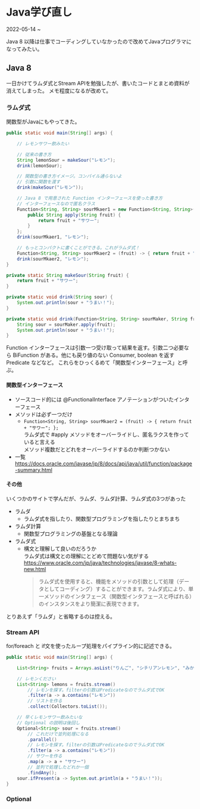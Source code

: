 # Java学び直し

2022-05-14 ~

Java 8 以降は仕事でコーディングしていなかったので改めてJavaプログラマになってみたい。

## Java 8

一日かけてラムダ式とStream APIを勉強したが、書いたコードとまとめ資料が消えてしまった。
メモ程度になるが改めて。

### ラムダ式
関数型がJavaにもやってきた。

```java
public static void main(String[] args) {

	// レモンサワー飲みたい

	// 従来の書き方
	String lemonSour = makeSour("レモン");
	drink(lemonSour);

	// 関数型の書き方イメージ。コンパイル通らないよ
	// 引数に関数を渡す
	drink(makeSour("レモン"));

	// Java 8 で用意された Function インターフェースを使った書き方　
	// インターフェースなので匿名クラス
	Function<String, String> sourMkaer1 = new Function<String, String>() {
		public String apply(String fruit) {
			return fruit + "サワー";
		}
	};
	drink(sourMkaer1, "レモン");

	// もっとコンパクトに書くことができる。これがラムダ式！
	Function<String, String> sourMkaer2 = (fruit) -> { return fruit + "サワー"; };
	drink(sourMkaer2, "レモン");
}

private static String makeSour(String fruit) {
	return fruit + "サワー";
}

private static void drink(String sour) {
	System.out.println(sour + "うまい！");
}

private static void drink(Function<String, String> sourMaker, String fruit) {
    String sour = sourMaker.apply(fruit);
	System.out.println(sour + "うまい！");
}
```

Function インターフェースは引数一つ受け取って結果を返す。引数二つ必要なら BiFunction がある。他にも戻り値のない Consumer, boolean を返す Predicate などなど。
これらをひっくるめて「関数型インターフェース」と呼ぶ。

#### 関数型インターフェース

- ソースコード的には @FunctionalInterface アノテーションがついたインターフェース
- メソッドは必ず一つだけ
	- `Function<String, String> sourMkaer2 = (fruit) -> { return fruit + "サワー"; };`  
      ラムダ式で #apply メソッドをオーバーライドし、匿名ラクスを作っていると言える  
      メソッド複数だとどれをオーバーライドするのか判断つかない
- 一覧  
  https://docs.oracle.com/javase/jp/8/docs/api/java/util/function/package-summary.html


#### その他

いくつかのサイトで学んだが、ラムダ、ラムダ計算、ラムダ式の3つがあった
- ラムダ
	- ラムダ式を指したり、関数型プログラミングを指したりとまちまち
- ラムダ計算
	- 関数型プログラミングの基盤となる理論
- ラムダ式
	- 構文と理解して良いのだろうか  
	  ラムダ式は構文との理解にとどめて問題ない気がする  
	  https://www.oracle.com/jp/java/technologies/javase/8-whats-new.html
	  > ラムダ式を使用すると、機能をメソッドの引数として処理（データとしてコーディング）することができます。ラムダ式により、単一メソッドのインタフェース（関数型インタフェースと呼ばれる）のインスタンスをより簡潔に表現できます。

とりあえず「ラムダ」と省略するのは控える。

### Stream API

for/foreach と if文を使ったループ処理をパイプライン的に記述できる。

```java
public static void main(String[] args) {

	List<String> fruits = Arrays.asList("りんご", "シチリアンレモン", "みかん", "グリーンレモン");

	// レモンください
	List<String> lemons = fruits.stream()
		// レモンを探す。filterの引数はPredicateなのでラムダ式でOK
		.filter(a -> a.contains("レモン"))
		// リストを作る
		.collect(Collectors.toList());

	// 早くレモンサワー飲みたいな
	// Optional の説明は後回し
	Optional<String> sour = fruits.stream()
		// これだけで並列処理になる
		.parallel()
		// レモンを探す。filterの引数はPredicateなのでラムダ式でOK
		.filter(a -> a.contains("レモン"))
		// サワーを作る
		.map(a -> a + "サワー")
		// 並列で処理したどれか一個
		.findAny();
	sour.ifPresent(a -> System.out.println(a + "うまい！"));
}
```

### Optional

